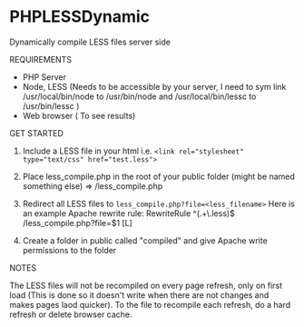 PHPLESSDynamic
==============

Dynamically compile LESS files server side

REQUIREMENTS
- PHP Server
- Node, LESS (Needs to be accessible by your server,
    I need to sym link /usr/local/bin/node to /usr/bin/node and /usr/local/bin/lessc to /usr/bin/lessc )
- Web browser ( To see results)

GET STARTED

1. Include a LESS file in your html i.e. ```<link rel="stylesheet" type="text/css" href="test.less">```

2. Place less_compile.php in the root of your public folder (might be named something else) => /less_compile.php

3. Redirect all LESS files to ```less_compile.php?file=<less_filename>```
Here is an example Apache rewrite rule: RewriteRule ^(.+\\.less)$ /less_compile.php?file=$1 [L]

4. Create a folder in public called "compiled" and give Apache write permissions to the folder

NOTES

The LESS files will not be recompiled on every page refresh, only on first load (This is done so it doesn't write when there are not changes and makes pages laod quicker). To the file to recompile each refresh, do a hard refresh or delete browser cache.
